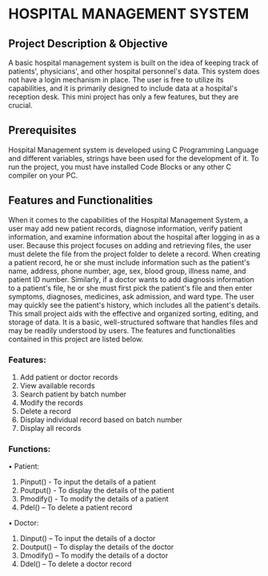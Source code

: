 # HOSPITAL MANAGEMENT SYSTEM

## Project Description & Objective
A basic hospital management system is built on the idea of keeping track of patients', physicians', and other hospital personnel's data. This system does not have a login mechanism in place. The user is free to utilize its capabilities, and it is primarily designed to include data at a hospital's reception desk. This mini project has only a few features, but they are crucial. <br />

## Prerequisites
Hospital Management system is developed using C Programming Language and different variables, strings have been used for the development of it. To run the project, you must have installed Code Blocks or any other C compiler on your PC. <br />

## Features and Functionalities 
When it comes to the capabilities of the Hospital Management System, a user may add new patient records, diagnose information, verify patient information, and examine information about the hospital after logging in as a user. Because this project focuses on adding and retrieving files, the user must delete the file from the project folder to delete a record. When creating a patient record, he or she must include information such as the patient's name, address, phone number, age, sex, blood group, illness name, and patient ID number. Similarly, if a doctor wants to add diagnosis information to a patient's file, he or she must first pick the patient's file and then enter symptoms, diagnoses, medicines, ask admission, and ward type. The user may quickly see the patient's history, which includes all the patient's details. This small project aids with the effective and organized sorting, editing, and storage of data. It is a basic, well-structured software that handles files and may be readily understood by users.
The features and functionalities contained in this project are listed below.<br />

### Features:
1.	Add patient or doctor records<br />
2.	View available records <br />
3.	Search patient by batch number<br />
4.	Modify the records<br />
5.	Delete a record <br />
6.	Display individual record based on batch number<br />
7.	Display all records<br />

### Functions:
•	Patient:<br />
1.	Pinput() - To input the details of a patient<br />
2.	Poutput() - To display the details of the patient<br />
3.	Pmodify() - To modify the details of a patient<br />
4.	Pdel() – To delete a patient record<br />

•	Doctor:<br />
1.	Dinput() – To input the details of a doctor<br />
2.	Doutput() – To display the details of the doctor<br />
3.	Dmodify() – To modify the details of a doctor<br />
4.	Ddel() – To delete a doctor record<br />
